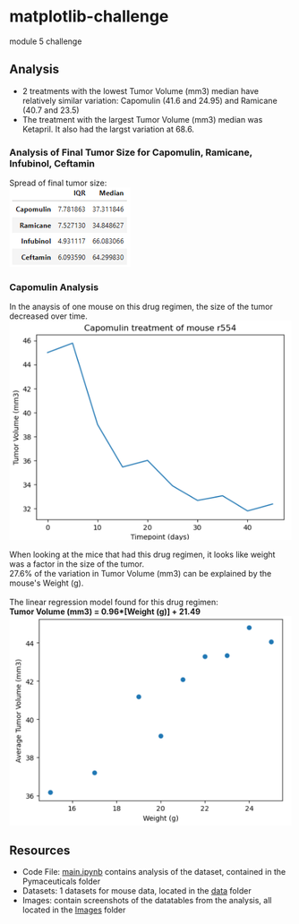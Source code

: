 # matplotlib-challenge
module 5 challenge

## Analysis
- 2 treatments with the lowest Tumor Volume (mm3) median have relatively similar variation: Capomulin (41.6 and 24.95) and Ramicane (40.7 and 23.5)
- The treatment with the largest Tumor Volume (mm3) median was Ketapril. It also had the largst variation  at 68.6.

### Analysis of Final Tumor Size for Capomulin, Ramicane, Infubinol, Ceftamin
Spread of final tumor size: <br />
![iqr and median table](https://github.com/megan-oconnor/matplotlib-challenge/blob/main/Images/final_tumor_iqr_median_table.png)

### Capomulin Analysis
In the anaysis of one mouse on this drug regimen, the size of the tumor decreased over time.<br />
![single mouse analysis](https://github.com/megan-oconnor/matplotlib-challenge/blob/main/Images/capomulin_mouse_r554.png)

When looking at the mice that had this drug regimen, it looks like weight was a factor in the size of the tumor.<br />
27.6% of the variation in Tumor Volume (mm3) can be explained by the mouse's Weight (g).<br /><br />
The linear regression model found for this drug regimen: <br />
<strong>Tumor Volume (mm3) = 0.96*[Weight (g)] + 21.49</strong><br />
![weight and tumor size spread for capomulin](https://github.com/megan-oconnor/matplotlib-challenge/blob/main/Images/capomulin_weight_to_tumor_volume.png)


## Resources
- Code File: [main.ipynb](https://github.com/megan-oconnor/matplotlib-challenge/blob/main/main.ipynb) contains analysis of the dataset, contained in the Pymaceuticals folder
- Datasets: 1 datasets for mouse data, located in the [data](https://github.com/megan-oconnor/matplotlib-challenge/tree/main/data) folder
- Images: contain screenshots of the datatables from the analysis, all located in the [Images](https://github.com/megan-oconnor/matplotlib-challenge/tree/main/Images) folder
